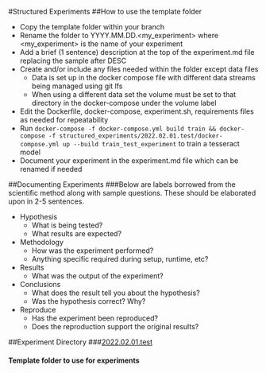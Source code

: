 #Structured Experiments
##How to use the template folder
- Copy the template folder within your branch
- Rename the folder to YYYY.MM.DD.<my_experiment> where <my_experiment> is the name of your experiment
- Add a brief (1 sentence) description at the top of the experiment.md file replacing the sample after DESC
- Create and/or include any files needed within the folder except data files
  - Data is set up in the docker compose file with different data streams being managed using git lfs
  - When using a different data set the volume must be set to that directory in the docker-compose under the volume label
- Edit the Dockerfile, docker-compose, experiment.sh, requirements files as needed for repeatability
- Run `docker-compose -f docker-compose.yml build train && docker-compose -f structured_experiments/2022.02.01.test/docker-compose.yml up --build train_test_experiment` to train a tesseract model
- Document your experiment in the experiment.md file which can be renamed if needed

##Documenting Experiments
###Below are labels borrowed from the scientific method along with sample questions. These should be elaborated upon in 2-5 sentences.
- Hypothesis
  - What is being tested?
  - What results are expected?
- Methodology
  - How was the experiment performed?
  - Anything specific required during setup, runtime, etc?
- Results
  - What was the output of the experiment?
- Conclusions
  - What does the result tell you about the hypothesis?
  - Was the hypothesis correct? Why?
- Reproduce
  - Has the experiment been reproduced?
  - Does the reproduction support the original results?

<!--DO NOT CHANGE OR REMOVE ANYTHING BELOW THIS LINE-->
##Experiment Directory
###[2022.02.01.test](2022.02.01.test)
#### Template folder to use for experiments
